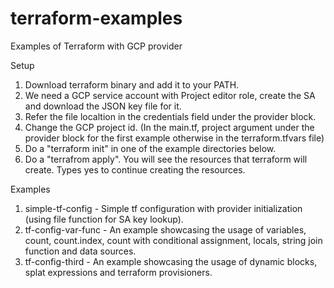 # terraform-examples
Examples of Terraform with GCP provider

Setup
1. Download terraform binary and add it to your PATH.
2. We need a GCP service account with Project editor role, create the SA and download the JSON key file for it.
3. Refer the file localtion in the credentials field under the provider block.
4. Change the GCP project id. (In the main.tf, project argument under the provider block for the first example otherwise in the terraform.tfvars file)
4. Do a "terraform init" in one of the example directories below.
5. Do a "terrafrom apply". You will see the resources that terraform will create. Types yes to continue creating the resources.


Examples
1. simple-tf-config - Simple tf configuration with provider initialization (using file function for SA key lookup).
2. tf-config-var-func - An example showcasing the usage of variables, count, count.index, count with conditional assignment, locals, string join function and data sources.
3. tf-config-third - An example showcasing the usage of dynamic blocks, splat expressions and terraform provisioners.
